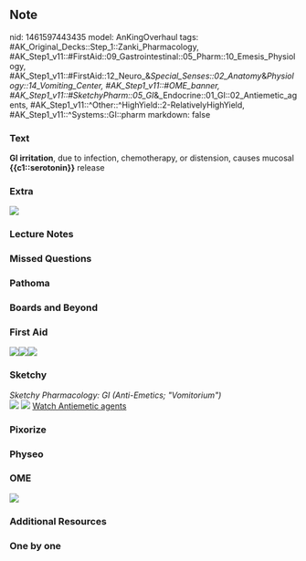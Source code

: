 ## Note
nid: 1461597443435
model: AnKingOverhaul
tags: #AK_Original_Decks::Step_1::Zanki_Pharmacology, #AK_Step1_v11::#FirstAid::09_Gastrointestinal::05_Pharm::10_Emesis_Physiology, #AK_Step1_v11::#FirstAid::12_Neuro_&_Special_Senses::02_Anatomy_&_Physiology::14_Vomiting_Center, #AK_Step1_v11::#OME_banner, #AK_Step1_v11::#SketchyPharm::05_GI_&_Endocrine::01_GI::02_Antiemetic_agents, #AK_Step1_v11::^Other::^HighYield::2-RelativelyHighYield, #AK_Step1_v11::^Systems::GI::pharm
markdown: false

### Text
<div>
  <b>GI irritation</b>, due to infection, chemotherapy, or
  distension, causes mucosal <b>{{c1::serotonin}}</b> release
</div>

### Extra
<img src="paste-458719687082493.jpg">

### Lecture Notes


### Missed Questions


### Pathoma


### Boards and Beyond


### First Aid
<img src="paste-18580028522499.jpg"><img src=
"paste-436647850147843.jpg"><img src="paste-784535906156547.jpg">

### Sketchy
<div>
  <i>Sketchy Pharmacology: GI (Anti-Emetics; "Vomitorium")</i>
</div><img src=
"Screen%20Shot%202019-09-17%20at%209.07.42%20AM.png"> <img src=
"Screen%20Shot%202019-09-17%20at%209.08.12%20AM.png"> <a href=
"https://dashboard.sketchy.com/study/medical/courses/medical-pharmacology/units/medical-pharmacology-gi-endocrine/videos/medical-pharmacology-gi-and-endocrine-gi-antiemetic-agents?utm_source=anki&utm_medium=partnership&utm_campaign=february_update&utm_content=medical">
Watch Antiemetic agents</a>

### Pixorize


### Physeo


### OME
<div class="ome-widget">
  <a href="https://onlinemeded.org?ref=anki"><img src=
  "_OME_AnkiFlashcards_General_7.png"></a>
</div>

### Additional Resources


### One by one

